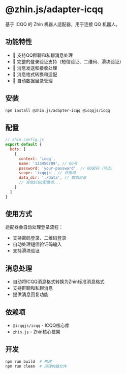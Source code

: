 # @zhin.js/adapter-icqq

基于 ICQQ 的 Zhin 机器人适配器，用于连接 QQ 机器人。

## 功能特性

- 🤖 支持QQ群聊和私聊消息处理
- 🔐 完整的登录验证支持（短信验证、二维码、滑块验证）
- 📨 消息发送和接收处理
- 🔄 消息格式转换和适配
- 📁 自动数据目录管理

## 安装

```bash
npm install @zhin.js/adapter-icqq @icqqjs/icqq
```

## 配置

```javascript
// zhin.config.js
export default {
  bots: [
    {
      context: 'icqq',
      name: '123456789', // QQ号
      password: 'your-password', // QQ密码（可选）
      scope: 'icqqjs', // 作用域
      data_dir: './data', // 数据目录
      // 其他ICQQ配置项...
    }
  ]
}
```

## 使用方式

适配器会自动处理登录流程：
- 支持密码登录、二维码登录
- 自动处理短信验证码输入
- 支持滑块验证

## 消息处理

- 自动将ICQQ消息格式转换为Zhin标准消息格式
- 支持群聊和私聊消息
- 提供消息回复功能

## 依赖项

- `@icqqjs/icqq` - ICQQ核心库
- `zhin.js` - Zhin核心框架

## 开发

```bash
npm run build  # 构建
npm run clean  # 清理构建文件
```